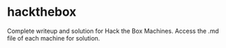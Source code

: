# hackthebox

Complete writeup and solution for Hack the Box Machines.
Access the .md file of each machine for solution.